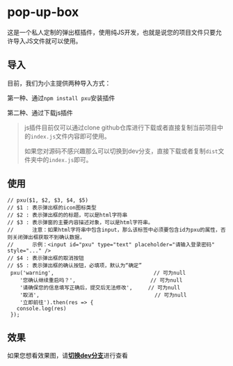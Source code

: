 # pop-up-box
这是一个私人定制的弹出框插件，使用纯JS开发，也就是说您的项目文件只要允许导入JS文件就可以使用。

## 导入
目前，我们为小主提供两种导入方式：

第一种、通过`npm install pxu`安装插件

第二种、通过下载js插件
> js插件目前仅可以通过clone github仓库进行下载或者直接复制当前项目中的`index.js`文件内容即可使用。
>
> 如果您对源码不感兴趣那么可以切换到dev分支，直接下载或者复制`dist`文件夹中的`index.js`即可。

## 使用
```
// pxu($1, $2, $3, $4, $5)
// $1 : 表示弹出框的icon图标类型
// $2 : 表示弹出框的的标题，可以是html字符串
// $3 : 表示弹窗的主要内容描述对象，可以是html字符串。
//      注意：如果html字符串中包含input，那么该标签中必须要包含id为pxu的属性，否则关闭弹出框获取不到确认数据，
//      示例：<input id="pxu" type="text" placeholder="请输入登录密码" style="..." />
// $4 : 表示弹出框的取消按钮
// $5 : 表示弹出框的确认按钮，必填项，默认为“确定”
 pxu('warning',                                // 可为null
    '您确认继续重启吗？',                        // 可为null
    '请确保您的信息填写正确后，提交后无法修改',     // 可为null
    '取消',                                     // 可为null
    '立即前往').then(res => {
   console.log(res)
 });
```

## 效果
如果您想看效果图，请[**切换dev分支**](https://github.com/ming131419/pxu/tree/dev)进行查看
